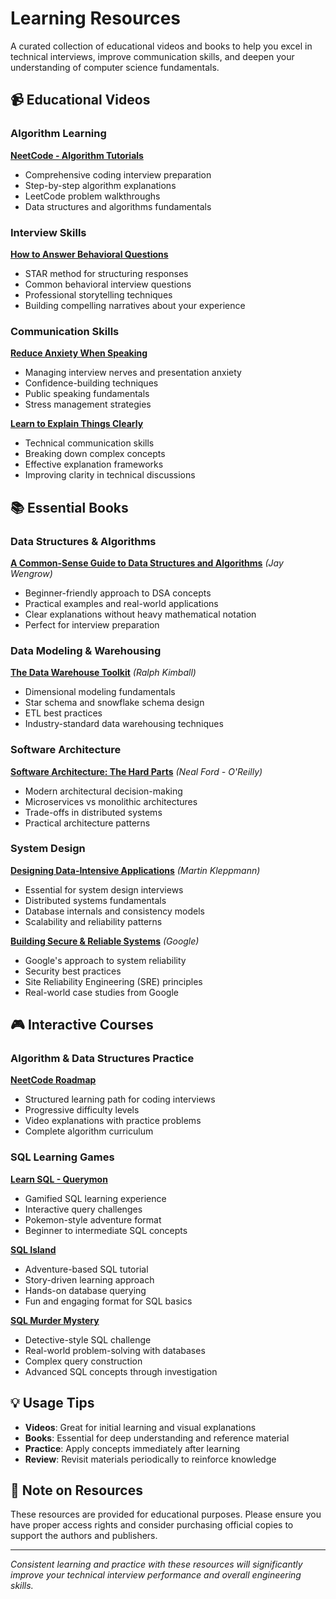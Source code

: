 # Learning Resources

A curated collection of educational videos and books to help you excel in technical interviews, improve communication skills, and deepen your understanding of computer science fundamentals.

## 📹 Educational Videos

### Algorithm Learning
**[NeetCode - Algorithm Tutorials](https://www.youtube.com/@NeetCode)**
- Comprehensive coding interview preparation
- Step-by-step algorithm explanations
- LeetCode problem walkthroughs
- Data structures and algorithms fundamentals

### Interview Skills
**[How to Answer Behavioral Questions](https://www.youtube.com/watch?v=gbRB0Was55k&t=242s)**
- STAR method for structuring responses
- Common behavioral interview questions
- Professional storytelling techniques
- Building compelling narratives about your experience

### Communication Skills
**[Reduce Anxiety When Speaking](https://www.youtube.com/watch?v=vPxUGXX191Y)**
- Managing interview nerves and presentation anxiety
- Confidence-building techniques
- Public speaking fundamentals
- Stress management strategies

**[Learn to Explain Things Clearly](https://www.youtube.com/watch?v=udcZqVcqYh0)**
- Technical communication skills
- Breaking down complex concepts
- Effective explanation frameworks
- Improving clarity in technical discussions

## 📚 Essential Books

### Data Structures & Algorithms
**[A Common-Sense Guide to Data Structures and Algorithms](https://unidel.edu.ng/focelibrary/books/A%20Common-Sense%20Guide%20to%20Data%20Structures%20and%20Algorithms,%20Second%20Edition%20(Jay%20Wengrow)%20(Z-Library).pdf)** *(Jay Wengrow)*
- Beginner-friendly approach to DSA concepts
- Practical examples and real-world applications
- Clear explanations without heavy mathematical notation
- Perfect for interview preparation

### Data Modeling & Warehousing
**[The Data Warehouse Toolkit](https://ia801609.us.archive.org/14/items/the-data-warehouse-toolkit-kimball/The%20Data%20Warehouse%20Toolkit%20-%20Kimball.pdf)** *(Ralph Kimball)*
- Dimensional modeling fundamentals
- Star schema and snowflake schema design
- ETL best practices
- Industry-standard data warehousing techniques

### Software Architecture
**[Software Architecture: The Hard Parts](https://dl.ebooksworld.ir/books/Software.Architecture.The.Hard.Parts.Neal.Ford.OReilly.9781492086895.EBooksWorld.ir.pdf)** *(Neal Ford - O'Reilly)*
- Modern architectural decision-making
- Microservices vs monolithic architectures
- Trade-offs in distributed systems
- Practical architecture patterns

### System Design
**[Designing Data-Intensive Applications](https://unidel.edu.ng/focelibrary/books/Designing%20Data-Intensive%20Applications%20The%20Big%20Ideas%20Behind%20Reliable,%20Scalable,%20and%20Maintainable%20Systems%20by%20Martin%20Kleppmann%20(z-lib.org).pdf)** *(Martin Kleppmann)*
- Essential for system design interviews
- Distributed systems fundamentals
- Database internals and consistency models
- Scalability and reliability patterns

**[Building Secure & Reliable Systems](https://www.dbooks.org/building-secure-and-reliable-systems-1492083127/read/)** *(Google)*
- Google's approach to system reliability
- Security best practices
- Site Reliability Engineering (SRE) principles
- Real-world case studies from Google

## 🎮 Interactive Courses

### Algorithm & Data Structures Practice
**[NeetCode Roadmap](https://neetcode.io/roadmap)**
- Structured learning path for coding interviews
- Progressive difficulty levels
- Video explanations with practice problems
- Complete algorithm curriculum

### SQL Learning Games
**[Learn SQL - Querymon](https://codepip.com/games/querymon/)**
- Gamified SQL learning experience
- Interactive query challenges
- Pokemon-style adventure format
- Beginner to intermediate SQL concepts

**[SQL Island](https://sql-island.informatik.uni-kl.de/)**
- Adventure-based SQL tutorial
- Story-driven learning approach
- Hands-on database querying
- Fun and engaging format for SQL basics

**[SQL Murder Mystery](https://mystery.knightlab.com/)**
- Detective-style SQL challenge
- Real-world problem-solving with databases
- Complex query construction
- Advanced SQL concepts through investigation

## 💡 Usage Tips

- **Videos**: Great for initial learning and visual explanations
- **Books**: Essential for deep understanding and reference material
- **Practice**: Apply concepts immediately after learning
- **Review**: Revisit materials periodically to reinforce knowledge

## 📝 Note on Resources

These resources are provided for educational purposes. Please ensure you have proper access rights and consider purchasing official copies to support the authors and publishers.

---

*Consistent learning and practice with these resources will significantly improve your technical interview performance and overall engineering skills.*